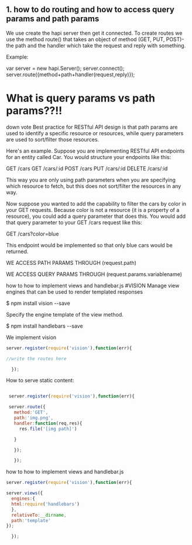## 1. how to do routing and how to access query params and path params

We use create the hapi server then get it connected. To create routes we use the method route() that takes an object of method (GET, PUT, POST)- the path and the handler which take the request and reply with something.

Example:

var server = new hapi.Server();
server.connect();
server.route({method+path+handler(request,reply)});

# What is query params vs path params??!!

down vote
Best practice for RESTful API design is that path params are used to identify a specific resource or resources, while query parameters are used to sort/filter those resources.

Here's an example. Suppose you are implementing RESTful API endpoints for an entity called Car. You would structure your endpoints like this:

GET /cars
GET /cars/:id
POST /cars
PUT /cars/:id
DELETE /cars/:id

This way you are only using path parameters when you are specifying which resource to fetch, but this does not sort/filter the resources in any way.

Now suppose you wanted to add the capability to filter the cars by color in your GET requests. Because color is not a resource (it is a property of a resource), you could add a query parameter that does this. You would add that query parameter to your GET /cars request like this:

GET /cars?color=blue

This endpoint would be implemented so that only blue cars would be returned.

WE ACCESS PATH PARAMS THROUGH (request.path)

WE ACCESS QUERY PARAMS THROUGH (request.params.variablename)



how to how to implement views and handlebar.js
#VISION
Manage view engines that can be used to render templated responses

 $ npm install vision --save

Specify the engine template of the view method.


$ npm install handlebars --save


We implement vision
 ```js
 server.register(require('vision'),function(err){

 //write the routes here

   });
   ```


How to serve static content:
```js

 server.register(require('vision'),function(err){

 server.route({
   method:'GET',
   path:'img.png',
   handler:function(req,res){
     res.file('[img path]')

   }

   });

   });

```
how to how to implement views and handlebar.js
```js
server.register(require('vision'),function(err){

server.views({
  engines:{
  html:require('handlebars')
  },
  relativeTo:__dirname,
  path:'template'
});

  });
